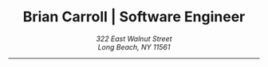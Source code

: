 <header>
  <h1> Brian Carroll | Software Engineer </h1>
    <address>322 East Walnut Street <br>
    Long Beach, NY 11561 <br>
    <a href=mailto:briancarroll112@gmail.com></address>
    <hr>
  </header>
